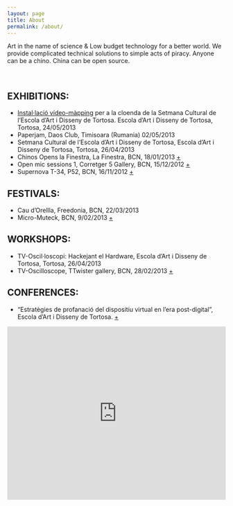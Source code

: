 ```yaml
---
layout: page
title: About
permalink: /about/
---
```


<p>Art in the name of science &amp; Low budget technology for a better world. We provide complicated technical solutions to simple acts of piracy. Anyone can be a chino. China can be open source.</p>
<br>

<h2>EXHIBITIONS:</h2>

<ul>
<li><a target="_blank" href="https://vimeo.com/67030695" onclick="javascript:_gaq.push(['_trackEvent','outbound-article','http://vimeo.com']);">Instal·lació vídeo-màpping</a> per a la cloenda de la Setmana Cultural de l&#8217;Escola d&#8217;Art i Disseny de Tortosa. Escola d&#8217;Art i Disseny de Tortosa, Tortosa, 24/05/2013</li>
<li>Paperjam, Daos Club, Timisoara (Rumania) 02/05/2013</li>
<li>Setmana Cultural de l&#8217;Escola d&#8217;Art i Disseny de Tortosa, Escola d&#8217;Art i Disseny de Tortosa, Tortosa, 26/04/2013</li>
<li>Chinos Opens la Finestra, La Finestra, BCN, 18/01/2013 <a href="https://www.facebook.com/events/392399364177332/" onclick="javascript:_gaq.push(['_trackEvent','outbound-article','http://www.facebook.com']);" target="_blank">+</a></li>
<li>Open mic sessions 1, Corretger 5 Gallery, BCN, 15/12/2012 <a href="https://www.facebook.com/events/434131486641948/?ref=22" onclick="javascript:_gaq.push(['_trackEvent','outbound-article','http://www.facebook.com']);" target="_blank">+</a></li>
<li>Supernova T-34, P52, BCN, 16/11/2012 <a href="https://www.facebook.com/events/421286761254030/" onclick="javascript:_gaq.push(['_trackEvent','outbound-article','http://www.facebook.com']);" target="_blank">+</a></li>
</ul>
<h2>FESTIVALS:</h2>
<ul>
<li>Cau d&#8217;Orellla, Freedonia, BCN, 22/03/2013</li>
<li>Micro-Muteck, BCN, 9/02/2013 <a href="https://www.facebook.com/events/306764999446826/" onclick="javascript:_gaq.push(['_trackEvent','outbound-article','http://www.facebook.com']);" target="_blank">+</a></li>
</ul>
<h2>WORKSHOPS:</h2>
<ul>
<li>TV-Oscil·loscopi: Hackejant el Hardware, Escola d&#8217;Art i Disseny de Tortosa, Tortosa, 26/04/2013</li>
<li>TV-Oscilloscope, TTwister gallery, BCN, 28/02/2013 <a href="https://www.facebook.com/events/156963477794899/" onclick="javascript:_gaq.push(['_trackEvent','outbound-article','http://www.facebook.com']);">+</a></li>
</ul>
<h2>CONFERENCES:</h2>
<ul>
<li>&#8220;Estratègies de profanació del dispositiu virtual en l&#8217;era post-digital&#8221;, Escola d&#8217;Art i Disseny de Tortosa. <a href="http://jordiplanas.net/article/" onclick="javascript:_gaq.push(['_trackEvent','outbound-article','http://jordiplanas.net']);">+</a></li>
</ul>
<iframe src="http://player.vimeo.com/video/57624198?title=0&amp;byline=0&amp;portrait=0" frameborder="0" width="100%" height="400"></iframe><br/><br/>


